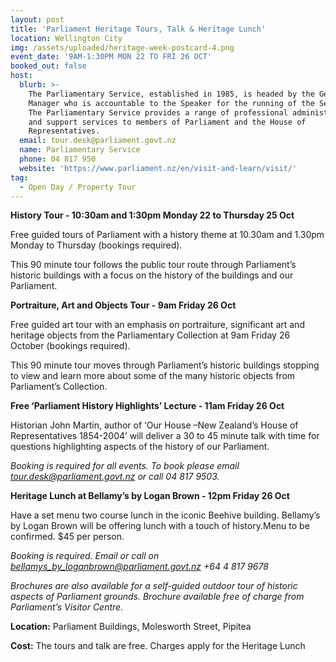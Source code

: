 ```yaml
---
layout: post
title: 'Parliament Heritage Tours, Talk & Heritage Lunch'
location: Wellington City
img: /assets/uploaded/heritage-week-postcard-4.png
event_date: '9AM-1:30PM MON 22 TO FRI 26 OCT'
booked_out: false
host:
  blurb: >-
    The Parliamentary Service, established in 1985, is headed by the General
    Manager who is accountable to the Speaker for the running of the Service.
    The Parliamentary Service provides a range of professional administrative
    and support services to members of Parliament and the House of
    Representatives.
  email: tour.desk@parliament.govt.nz
  name: Parliamentary Service
  phone: 04 817 950
  website: 'https://www.parliament.nz/en/visit-and-learn/visit/'
tag:
  - Open Day / Property Tour
---
```

**History Tour - 10:30am and 1:30pm Monday 22 to Thursday 25 Oct**

Free guided tours of Parliament with a history theme at 10.30am and 1.30pm Monday to Thursday (bookings required).

This 90 minute tour follows the public tour route through Parliament’s historic buildings with a focus on the history of the buildings and our Parliament.

**Portraiture, Art and Objects Tour - 9am Friday 26 Oct**

Free guided art tour with an emphasis on portraiture, significant art and heritage objects from the Parliamentary Collection at 9am Friday 26 October (bookings required).

This 90 minute tour moves through Parliament’s historic buildings stopping to view and learn more about some of the many historic objects from Parliament’s Collection.

**Free ‘Parliament History Highlights’ Lecture - 11am Friday 26 Oct**

Historian John Martin, author of ‘Our House –New Zealand’s House of Representatives 1854-2004’ will deliver a 30 to 45 minute talk with time for questions highlighting aspects of the history of our Parliament.

_Booking is required for all events. To book please email tour.desk@parliament.govt.nz or call 04 817 9503._

**Heritage Lunch at Bellamy’s by Logan Brown - 12pm Friday 26 Oct**

Have a set menu two course lunch in the iconic Beehive building. Bellamy’s by Logan Brown will be offering lunch with a touch of history.Menu to be confirmed. $45 per person. 

_Booking is required. Email or call on bellamys_by_loganbrown@parliament.govt.nz +64 4 817 9678_

_Brochures are also available for a self-guided outdoor tour of historic aspects of Parliament grounds. Brochure available free of charge from Parliament’s Visitor Centre._

**Location:** Parliament Buildings, Molesworth Street, Pipitea

**Cost:** The tours and talk are free. Charges apply for the Heritage Lunch
